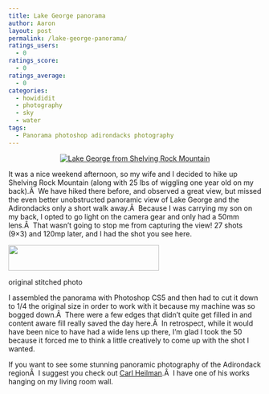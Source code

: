 ```yaml
---
title: Lake George panorama
author: Aaron
layout: post
permalink: /lake-george-panorama/
ratings_users:
  - 0
ratings_score:
  - 0
ratings_average:
  - 0
categories:
  - howididit
  - photography
  - sky
  - water
tags:
  - Panorama photoshop adirondacks photography
---
```

<p style="text-align: left;">
  <p style="text-align: center;">
    <a title="Lake George from Shelving Rock Mountain" href="http://www.flickr.com/photos/59244043@N00/4963294963/"><img class="alignnone" src="http://blog.9minutesnooze.com/wp-content/uploads/2010/09/4963294963_0fb30b9935.jpg" alt="Lake George from Shelving Rock Mountain" /></a>
  </p>
  
  <p>
    It was a nice weekend afternoon, so my wife and I decided to hike up Shelving Rock Mountain (along with 25 lbs of wiggling one year old on my back).Â  We have hiked there before, and observed a great view, but missed the even better unobstructed panoramic view of Lake George and the Adirondacks only a short walk away.Â  Because I was carrying my son on my back, I opted to go light on the camera gear and only had a 50mm lens.Â  That wasn&#8217;t going to stop me from capturing the view! 27 shots (9&#215;3) and 120mp later, and I had the shot you see here.
  </p>
  
  <div id="attachment_208" style="width: 310px" class="wp-caption aligncenter">
    <a href="http://blog.9minutesnooze.com/wp-content/uploads/2010/09/IMG_9499.jpg"><img class="size-medium wp-image-208  " title="Original Lake George Panorama" src="http://blog.9minutesnooze.com/wp-content/uploads/2010/09/IMG_9499-300x51.jpg" alt="" width="300" height="51" /></a><p class="wp-caption-text">
      original stitched photo
    </p>
  </div>
  
  <p>
    I assembled the panorama with Photoshop CS5 and then had to cut it down to 1/4 the original size in order to work with it because my machine was so bogged down.Â  There were a few edges that didn&#8217;t quite get filled in and content aware fill really saved the day here.Â  In retrospect, while it would have been nice to have had a wide lens up there, I&#8217;m glad I took the 50 because it forced me to think a little creatively to come up with the shot I wanted.
  </p>
  
  <p>
    If you want to see some stunning panoramic photography of the Adirondack regionÂ  I suggest you check out <a href="http://www.carlheilman.com/">Carl Heilman</a>.Â  I have one of his works hanging on my living room wall.
  </p>
  
  <div class="addtoany_share_save_container addtoany_content_bottom">
    <div class="a2a_kit a2a_kit_size_32 addtoany_list a2a_target" id="wpa2a_13">
      <a class="a2a_button_facebook" href="http://www.addtoany.com/add_to/facebook?linkurl=http%3A%2F%2Fblog.9minutesnooze.com%2Flake-george-panorama%2F&linkname=Lake%20George%20panorama" title="Facebook" rel="nofollow" target="_blank"></a><a class="a2a_button_twitter" href="http://www.addtoany.com/add_to/twitter?linkurl=http%3A%2F%2Fblog.9minutesnooze.com%2Flake-george-panorama%2F&linkname=Lake%20George%20panorama" title="Twitter" rel="nofollow" target="_blank"></a><a class="a2a_button_google_plus" href="http://www.addtoany.com/add_to/google_plus?linkurl=http%3A%2F%2Fblog.9minutesnooze.com%2Flake-george-panorama%2F&linkname=Lake%20George%20panorama" title="Google+" rel="nofollow" target="_blank"></a><a class="a2a_dd addtoany_share_save" href="https://www.addtoany.com/share_save"></a>
    </div>
  </div>